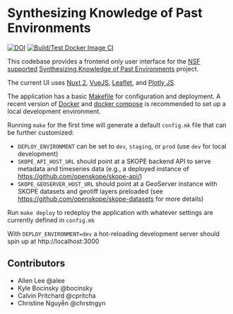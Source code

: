 # Synthesizing Knowledge of Past Environments

[![DOI](https://zenodo.org/badge/159711888.svg)](https://zenodo.org/badge/latestdoi/159711888)
[![Build/Test Docker Image CI](https://github.com/openskope/skopeui/actions/workflows/docker-ci.yml/badge.svg)](https://github.com/openskope/skopeui/actions/workflows/docker-ci.yml)

This codebase provides a frontend only user interface for the [NSF supported](https://www.openskope.org/skope-nsf-proposal) [Synthesizing Knowledge of Past Environments](https://www.openskope.org/) project.

The current UI uses [Nuxt 2](https://nuxtjs.org/), [VueJS](https://vuejs.org/), [Leaflet](https://leafletjs.com/), and [Plotly JS](https://plotly.com/javascript/). 

The application has a basic [Makefile](https://www.gnu.org/software/make/) for configuration and deployment. A recent version of [Docker](https://docs.docker.com/get-docker/) and [docker compose](https://docs.docker.com/compose/install/) is recommended to set up a local development environment.

Running `make` for the first time will generate a default `config.mk` file that can be further customized:

- `DEPLOY_ENVIRONMENT` can be set to `dev`, `staging`, or `prod` (use `dev` for local development)
- `SKOPE_API_HOST_URL` should point at a SKOPE backend API to serve metadata and timeseries data (e.g., a deployed
  instance of https://github.com/openskope/skope-api/)
- `SKOPE_GEOSERVER_HOST_URL` should point at a GeoServer instance with SKOPE datasets and geotiff layers preloaded
  (see https://github.com/openskope/skope-datasets for more details)

Run `make deploy` to redeploy the application with whatever settings are currently defined in `config.mk`

With `DEPLOY_ENVIRONMENT=dev` a hot-reloading development server should spin up at http://localhost:3000


## Contributors

- Allen Lee @alee
- Kyle Bocinsky @bocinsky
- Calvin Pritchard @cpritcha
- Christine Nguyễn @chrstngyn

<!-- ALL-CONTRIBUTORS-LIST:START - Do not remove or modify this section -->
<!-- prettier-ignore-start -->
<!-- markdownlint-disable -->

<!-- markdownlint-restore -->
<!-- prettier-ignore-end -->

<!-- ALL-CONTRIBUTORS-LIST:END -->
